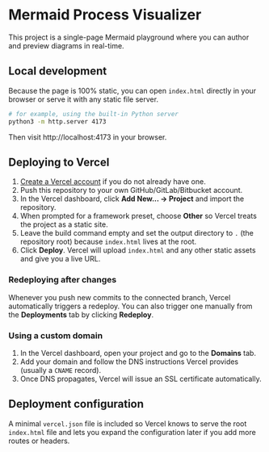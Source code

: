 # Mermaid Process Visualizer

This project is a single-page Mermaid playground where you can author and preview diagrams in real-time.

## Local development

Because the page is 100% static, you can open `index.html` directly in your browser or serve it with any static file server.

```bash
# for example, using the built-in Python server
python3 -m http.server 4173
```

Then visit http://localhost:4173 in your browser.

## Deploying to Vercel

1. [Create a Vercel account](https://vercel.com/signup) if you do not already have one.
2. Push this repository to your own GitHub/GitLab/Bitbucket account.
3. In the Vercel dashboard, click **Add New... → Project** and import the repository.
4. When prompted for a framework preset, choose **Other** so Vercel treats the project as a static site.
5. Leave the build command empty and set the output directory to `.` (the repository root) because `index.html` lives at the root.
6. Click **Deploy**. Vercel will upload `index.html` and any other static assets and give you a live URL.

### Redeploying after changes

Whenever you push new commits to the connected branch, Vercel automatically triggers a redeploy. You can also trigger one manually from the **Deployments** tab by clicking **Redeploy**.

### Using a custom domain

1. In the Vercel dashboard, open your project and go to the **Domains** tab.
2. Add your domain and follow the DNS instructions Vercel provides (usually a `CNAME` record).
3. Once DNS propagates, Vercel will issue an SSL certificate automatically.

## Deployment configuration

A minimal `vercel.json` file is included so Vercel knows to serve the root `index.html` file and lets you expand the configuration later if you add more routes or headers.
